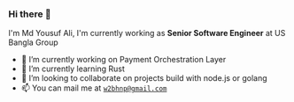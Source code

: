 ### Hi there 👋

I'm Md Yousuf Ali,
I'm currently working as <b>Senior Software Engineer</b> at US Bangla Group
- 🔭 I’m currently working on Payment Orchestration Layer
- 🌱 I’m currently learning Rust
- 👯 I’m looking to collaborate on projects build with node.js or golang
- 📫 You can mail me at <code>w2bhnp@gmail.com</code>
<!--
**iamyusuf/iamyusuf** is a ✨ _special_ ✨ repository because its `README.md` (this file) appears on your GitHub profile.

Here are some ideas to get you started:

- 🔭 I’m currently working on ...
- 🌱 I’m currently learning ...
- 👯 I’m looking to collaborate on ...
- 🤔 I’m looking for help with ...
- 💬 Ask me about ...
- 📫 How to reach me: ...
- 😄 Pronouns: ...
- ⚡ Fun fact: ...
-->
